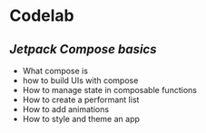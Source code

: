 # Codelab
## _Jetpack Compose basics_

* What compose is
* how to build UIs with compose
* How to manage state in composable functions
* How to create a performant list
* How to add animations
* How to style and theme an app

